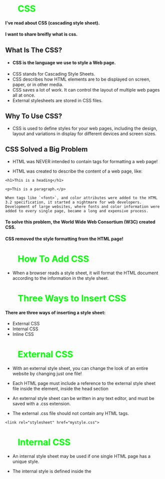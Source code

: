 # CSS
#### I've read about CSS (cascading style sheet).
#### I want to share breifly what is css.

## What Is The CSS?

* ####  CSS is the language we use to style a Web page.
* CSS stands for Cascading Style Sheets.
* CSS describes how HTML elements are to be displayed on screen, paper, or in other media.
* CSS saves a lot of work. It can control the layout of multiple web pages all at once.
* External stylesheets are stored in CSS files.

## Why To Use CSS?
  * CSS is used to define styles for your web pages, including the design, layout and variations in display for different devices and screen sizes.

## CSS Solved a Big Problem
* HTML was NEVER intended to contain tags for formatting a web page!

* HTML was created to describe the content of a web page, like:

`<h1>This is a heading</h1> `

`<p>This is a paragraph.</p>`

    When tags like `<font>`, and color attributes were added to the HTML 3.2 specification, it started a nightmare for web developers. Development of large websites, where fonts and color information were added to every single page, became a long and expensive process.

#### To solve this problem, the World Wide Web Consortium (W3C) created CSS.

#### CSS removed the style formatting from the HTML page!

# How To Add CSS
   * When a browser reads a style sheet, it will format the HTML document according to the information in the style sheet.

# Three Ways to Insert CSS
#### There are three ways of inserting a style sheet:

  * External CSS
  * Internal CSS
  * Inline CSS

# External CSS
* With an external style sheet, you can change the look of an entire website by changing just one file!

* Each HTML page must include a reference to the external style sheet file inside the <link> element, inside the head section

* An external style sheet can be written in any text editor, and must be saved with a .css extension.

* The external .css file should not contain any HTML tags.

`<link rel="stylesheet" href="mystyle.css">`

# Internal CSS
* An internal style sheet may be used if one single HTML page has a unique style.

* The internal style is defined inside the <style> element, inside the head section.

```<style>
body {
  background-color: linen;
}

h1 {
  color: maroon;
  margin-left: 40px;
}
</style>
```
# Inline CSS

* An inline style may be used to apply a unique style for a single element.

* To use inline styles, add the style attribute to the relevant element. The style attribute can contain any CSS property.

`<h1 style="color:blue;text-align:center;">This is a heading</h1>`.

# Multiple Style Sheets

  * If some properties have been defined for the same selector (element) in different style sheets, the value from the last read style sheet will be used. 


# SS color Property

Example
Set the text-color for different elements:
```
body {
  color: red;
}

h1 {
  color: #00ff00;
}

p.ex {
  color: rgb(0,0,255);
}
```
### Definition and Usage
* The color property specifies the color of text.

[here](https://www.w3schools.com/cssref/) you can found css refrences.

# CSS Tools: Reset CSS

The goal of a reset stylesheet is to reduce browser inconsistencies in things like default line heights, margins and font sizes of headings, and so on. The general reasoning behind this was discussed in a May 2007 post, if you're interested. Reset styles quite often appear in CSS frameworks, and the original "meyerweb reset" found its way into Blueprint, among others.